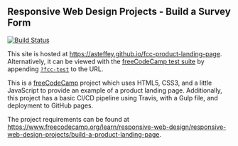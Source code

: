 ## Responsive Web Design Projects - Build a Survey Form


[![Build Status](https://travis-ci.org/asteffey/fcc-product-landing-page.svg?branch=master)](https://travis-ci.org/asteffey/fcc-product-landing-page)

This site is hosted at https://asteffey.github.io/fcc-product-landing-page.  
Alternatively, it can be viewed with the [freeCodeCamp test suite](https://cdn.freecodecamp.org/testable-projects-fcc/v1/bundle.js) 
by appending [`?fcc-test`](https://asteffey.github.io/fcc-product-landing-page?fcc-test) to the URL.

This is a [freeCodeCamp](https://www.freecodecamp.org/) project which uses HTML5, CSS3, and a little JavaScript to provide an example of a product landing page.
Additionally, this project has a basic CI/CD pipeline using Travis, with a Gulp file, and deployment to GitHub pages.

The project requirements can be found at https://www.freecodecamp.org/learn/responsive-web-design/responsive-web-design-projects/build-a-product-landing-page.
